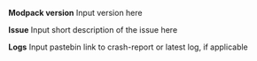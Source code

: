 **Modpack version**
Input version here

**Issue**
Input short description of the issue here

**Logs**
Input pastebin link to crash-report or latest log, if applicable
